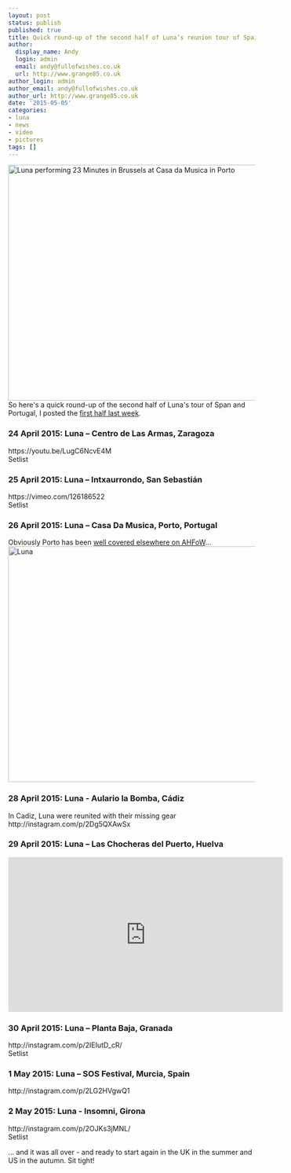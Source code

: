 ```yaml
---
layout: post
status: publish
published: true
title: Quick round-up of the second half of Luna’s reunion tour of Spain and Portugal
author:
  display_name: Andy
  login: admin
  email: andy@fullofwishes.co.uk
  url: http://www.grange85.co.uk
author_login: admin
author_email: andy@fullofwishes.co.uk
author_url: http://www.grange85.co.uk
date: '2015-05-05'
categories:
- luna
- news
- video
- pictures
tags: []
---
```

<p><a href="https://www.flickr.com/photos/moley75/16659228904" title="Luna performing 23 Minutes in Brussels at Casa da Musica in Porto by Hazel Simpson, on Flickr"><img class="aligncenter" src="https://farm9.staticflickr.com/8769/16659228904_e4d0a61ff5_z.jpg" width="640" height="480" alt="Luna performing 23 Minutes in Brussels at Casa da Musica in Porto"></a><br />
So here's a quick round-up of the second half of Luna's tour of Span and Portugal, I posted the <a href="/2015/04/25/quick-round-up-of-the-first-half-of-lunas-reunion-tour-of-spain/" title="Quick round-up of the first half of Luna’s reunion tour of Spain">first half last week</a>.</p>
<h3>24 April 2015: Luna – Centro de Las Armas, Zaragoza</h3>
<p>https://youtu.be/LugC6NcvE4M<br />
Setlist</p>
<h3>25 April 2015: Luna – Intxaurrondo, San Sebastián</h3>
<p>https://vimeo.com/126186522<br />
Setlist</p>
<h3>26 April 2015: Luna – Casa Da Musica, Porto, Portugal</h3>
<p>Obviously Porto has been <a href="/2015/04/29/luna-at-casa-da-musica-in-porto/" title="Luna at Casa da Música in Porto">well covered elsewhere on AHFoW</a>...<br />
<a href="https://www.flickr.com/photos/grange85/17127591408" title="Luna by Andy Aldridge, on Flickr"><img src="https://farm8.staticflickr.com/7795/17127591408_9b31fdc6d7_z.jpg" class="aligncenter" width="640" height="480" alt="Luna"></a></p>
<h3>28 April 2015: Luna - Aulario la Bomba, Cádiz</h3>
<p>In Cadiz, Luna were reunited with their missing gear<br />
http://instagram.com/p/2Dg5QXAwSx</p>
<h3>29 April 2015: Luna – Las Chocheras del Puerto, Huelva</h3>
<iframe width="560" height="315" src="https://www.youtube.com/embed/3LSvrQIgESk" frameborder="0" allowfullscreen></iframe>
<h3>30 April 2015: Luna – Planta Baja, Granada</h3>
<p>http://instagram.com/p/2IEIutD_cR/<br />
Setlist</p>
<h3>1 May 2015: Luna – SOS Festival, Murcia, Spain</h3>
<p>http://instagram.com/p/2LG2HVgwQ1</p>
<h3>2 May 2015: Luna - Insomni, Girona</h3>
<p>http://instagram.com/p/2OJKs3jMNL/<br />
Setlist</p>
<p>... and it was all over - and ready to start again in the UK in the summer and US in the autumn. Sit tight!</p>
